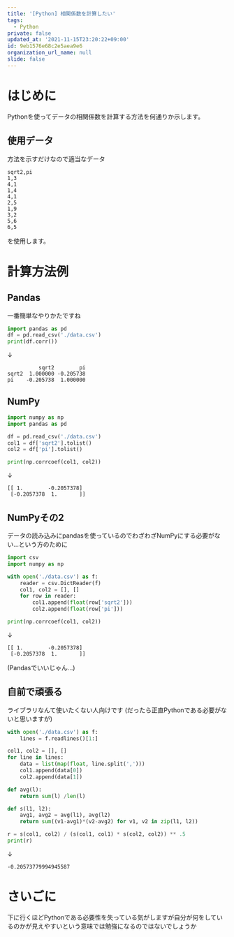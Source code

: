 ```yaml
---
title: '[Python] 相関係数を計算したい'
tags:
  - Python
private: false
updated_at: '2021-11-15T23:20:22+09:00'
id: 9eb1576e68c2e5aea9e6
organization_url_name: null
slide: false
---
```


# はじめに

Pythonを使ってデータの相関係数を計算する方法を何通りか示します。

## 使用データ

方法を示すだけなので適当なデータ

```text:data.csv
sqrt2,pi
1,3
4,1
1,4
4,1
2,5
1,9
3,2
5,6
6,5

```
を使用します。

# 計算方法例

## Pandas

一番簡単なやりかたですね

```python
import pandas as pd
df = pd.read_csv('./data.csv')
print(df.corr())
```
 ↓

```
          sqrt2        pi
sqrt2  1.000000 -0.205738
pi    -0.205738  1.000000
```

## NumPy

```python
import numpy as np
import pandas as pd

df = pd.read_csv('./data.csv')
col1 = df['sqrt2'].tolist()
col2 = df['pi'].tolist()

print(np.corrcoef(col1, col2))
```
 ↓

```
[[ 1.        -0.2057378]
 [-0.2057378  1.       ]]
```

## NumPyその2

データの読み込みにpandasを使っているのでわざわざNumPyにする必要がない…という方のために

```python
import csv
import numpy as np

with open('./data.csv') as f:
	reader = csv.DictReader(f)
	col1, col2 = [], []
	for row in reader:
		col1.append(float(row['sqrt2']))
		col2.append(float(row['pi']))

print(np.corrcoef(col1, col2))

```
 ↓

```
[[ 1.        -0.2057378]
 [-0.2057378  1.       ]]
```

(Pandasでいいじゃん…)

## 自前で頑張る

ライブラリなんて使いたくない人向けです
(だったら正直Pythonである必要がないと思いますが)

```python
with open('./data.csv') as f:
	lines = f.readlines()[1:]

col1, col2 = [], []
for line in lines:
	data = list(map(float, line.split(',')))
	col1.append(data[0])
	col2.append(data[1])

def avg(l):
	return sum(l) /len(l)

def s(l1, l2):
	avg1, avg2 = avg(l1), avg(l2)
	return sum((v1-avg1)*(v2-avg2) for v1, v2 in zip(l1, l2))

r = s(col1, col2) / (s(col1, col1) * s(col2, col2)) ** .5
print(r)

```
 ↓

```
-0.20573779994945587
```

# さいごに

下に行くほどPythonである必要性を失っている気がしますが自分が何をしているのかが見えやすいという意味では勉強になるのではないでしょうか
